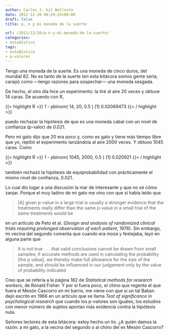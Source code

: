 ```yaml
---
author: Carlos J. Gil Bellosta
date: 2011-12-20 06:29:25+00:00
draft: false
title: p, n y mi moneda de la suerte

url: /2011/12/20/p-n-y-mi-moneda-de-la-suerte/
categories:
- estadística
tags:
- estadística
- p-valores
---
```


Tengo una moneda de la suerte. Es una moneda de cinco duros, del mundial 82. No es tanto de la suerte (en esta bitácora somos gente seria, carajo) como —tengo razones para sospechar— una moneda sesgada.

De hecho, el otro día hice un experimento: la tiré al aire 20 veces y obtuve 14 caras. De acuerdo con R,

{{< highlight R >}}
1 - pbinom( 14, 20, 0.5 )
[1] 0.02069473
{{< / highlight >}}

puedo rechazar la hipótesis de que es una moneda cabal con un nivel de confianza (p-valor) de 0.021.

Pero mi gato dijo que 20 era poco y, como es gato y tiene más tiempo libre que yo, repitió el experimento lanzándola al aire 2000 veces. Y obtuvo 1045 caras. Como

{{< highlight R >}}
1 - pbinom( 1045, 2000, 0.5 )
[1] 0.020921
{{< / highlight >}}

también rechazó la hipótesis de equiprobabilidad con prácticamente el mismo nivel de confianza, 0.021.

Lo cual dio lugar a una discusión la mar de interesante y que no sé cómo zanjar. Porque el muy ladino de mi gato me vino con que si había leído que

>[A] given p-value in a large trial is usually a stronger evidence that the treatments really differ than the same p-value in a small trial of the same treatments would be

en un artículo de Peto et al. (_Design and analysis of randomized clinical trials requiring prolonged observation of each patient_, 1976). Sin embargo, mi vecina del segundo comenta que cuando era moza y festejaba, leyó en alguna parte que

>It is not true . . . that valid conclusions cannot be drawn from small samples; if accurate methods are used in calculating the probability [the p value], we thereby make full allowance for the size of the sample, and should be influenced in our judgement only by the value of probability indicated

Creo que se refería a la página 182 de _Statistical methods for research workers_, de Ronald Fisher. Y por si fuera poco, el chino que regenta el que fuera el Mesón Cascorro en mi barrio, me viene con que si un tal Bakan dejó escrito en 1966 en un artículo que se llama _Test of significance in psychological research_ que cuando los p-valores son iguales, los estudios con menor número de sujetos aportan más evidencia contra la hipótesis nula.

Señores lectores de esta bitácora: estoy hecho un lío. ¿A quién damos la razón: a mi gato, a la vecina del segundo o al chino del ex Mesón Cascorro?
